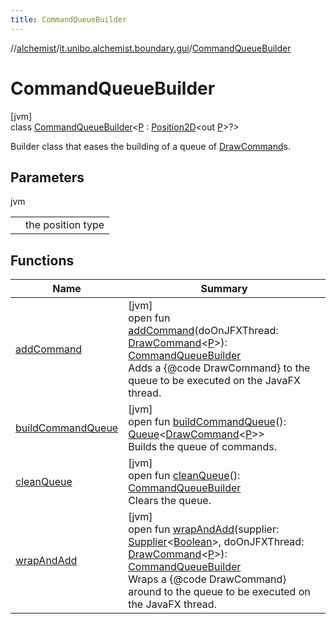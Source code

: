 ```yaml
---
title: CommandQueueBuilder
---
```

//[alchemist](../../../index.html)/[it.unibo.alchemist.boundary.gui](../index.html)/[CommandQueueBuilder](index.html)



# CommandQueueBuilder



[jvm]\
class [CommandQueueBuilder](index.html)<[P](index.html) : [Position2D](../../it.unibo.alchemist.model.interfaces/-position2-d/index.html)<out [P](../../it.unibo.alchemist.boundary.gui.effects.json/-effect-group-adapter/index.html)>?>

Builder class that eases the building of a queue of [DrawCommand](../../it.unibo.alchemist.boundary.interfaces/-draw-command/index.html)s.



## Parameters


jvm

| | |
|---|---|
| <P> | the position type |



## Functions


| Name | Summary |
|---|---|
| [addCommand](add-command.html) | [jvm]<br>open fun [addCommand](add-command.html)(doOnJFXThread: [DrawCommand](../../it.unibo.alchemist.boundary.interfaces/-draw-command/index.html)<[P](../../it.unibo.alchemist.boundary.gui.effects.json/-effect-group-adapter/index.html)>): [CommandQueueBuilder](index.html)<br>Adds a {@code DrawCommand} to the queue to be executed on the JavaFX thread. |
| [buildCommandQueue](build-command-queue.html) | [jvm]<br>open fun [buildCommandQueue](build-command-queue.html)(): [Queue](https://docs.oracle.com/javase/8/docs/api/java/util/Queue.html)<[DrawCommand](../../it.unibo.alchemist.boundary.interfaces/-draw-command/index.html)<[P](../../it.unibo.alchemist.boundary.gui.effects.json/-effect-group-adapter/index.html)>><br>Builds the queue of commands. |
| [cleanQueue](clean-queue.html) | [jvm]<br>open fun [cleanQueue](clean-queue.html)(): [CommandQueueBuilder](index.html)<br>Clears the queue. |
| [wrapAndAdd](wrap-and-add.html) | [jvm]<br>open fun [wrapAndAdd](wrap-and-add.html)(supplier: [Supplier](https://docs.oracle.com/javase/8/docs/api/java/util/function/Supplier.html)<[Boolean](https://docs.oracle.com/javase/8/docs/api/java/lang/Boolean.html)>, doOnJFXThread: [DrawCommand](../../it.unibo.alchemist.boundary.interfaces/-draw-command/index.html)<[P](../../it.unibo.alchemist.boundary.gui.effects.json/-effect-group-adapter/index.html)>): [CommandQueueBuilder](index.html)<br>Wraps a {@code DrawCommand} around to the queue to be executed on the JavaFX thread. |

